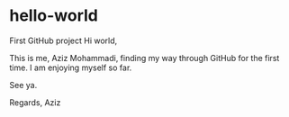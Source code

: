 # hello-world
First GitHub project
Hi world,

This is me, Aziz Mohammadi, finding my way through GitHub for the first time. I am enjoying myself so far.

See ya.

Regards,
Aziz
